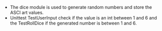 - The dice module is used to generate random numbers and store the ASCI art values.
- Unittest TestUserInput check if the value is an int between 1 and 6 and the TestRollDice if the generated number is between 1 and 6.